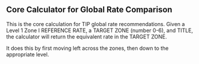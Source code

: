 ## Core Calculator for Global Rate Comparison

This is the core calculation for TIP global rate recommendations. Given a Level 1 Zone I REFERENCE RATE, a TARGET ZONE (number 0-6), and TITLE, the calculator will return the equivalent rate in the TARGET ZONE.

It does this by first moving left across the zones, then down to the appropriate level.
